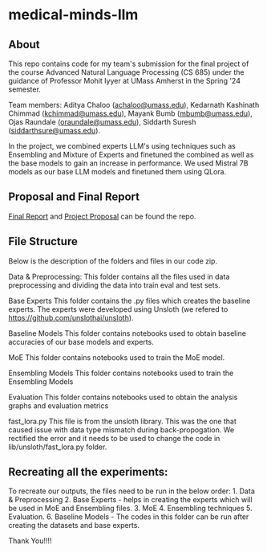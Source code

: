 # medical-minds-llm

## About
This repo contains code for my team's submission for the final project of the course Advanced Natural Language Processing (CS 685) under the guidance of Professor Mohit Iyyer at UMass Amherst in the Spring '24 semester. 

Team members: 
Aditya Chaloo (<achaloo@umass.edu>), 
Kedarnath Kashinath Chimmad (<kchimmad@umass.edu>),
Mayank Bumb (<mbumb@umass.edu>),
Ojas Raundale (<oraundale@umass.edu>),
Siddarth Suresh (<siddarthsure@umass.edu>). 

In the project, we combined experts LLM's using techniques such as Ensembling and Mixture of Experts and finetuned the combined as well as the base models to gain an increase in performance. We used Mistral 7B models as our base LLM models and finetuned them using QLora. 

## Proposal and Final Report
[Final Report](https://github.com/ojasraundale/medical-minds-llm/blob/main/Final%20Report.pdf) and [Project Proposal](https://github.com/ojasraundale/medical-minds-llm/blob/main/Project%20Proposal.pdf) can be found the repo. 


## File Structure
Below is the description of the folders and files in our code zip.

Data & Preprocessing:
    This folder contains all the files used in data preprocessing and dividing the data into train eval and test sets.

Base Experts
    This folder contains the .py files which creates the baseline experts. The experts were developed using Unsloth (we refered to https://github.com/unslothai/unsloth).

Baseline Models
    This folder contains notebooks used to obtain baseline accuracies of our base models and experts.

MoE
    This folder contains notebooks used to train the MoE model.

Ensembling Models
    This folder contains notebooks used to train the Ensembling Models

Evaluation
    This folder contains notebooks used to obtain the analysis graphs and evaluation metrics

fast_lora.py
    This file is from the unsloth library. This was the one that caused issue with data type mismatch during back-propogation. We rectified the error and it needs to be used to change the code in lib/unsloth/fast_lora.py folder.


## Recreating all the experiments:

To recreate our outputs, the files need to be run in the below order:
    1. Data & Preprocessing
    2. Base Experts - helps in creating the experts which will be used in MoE and Ensembling files.
    3. MoE
    4. Ensembling techniques
    5. Evaluation.
    6. Baseline Models - The codes in this folder can be run after creating the datasets and base experts.


Thank You!!!!
